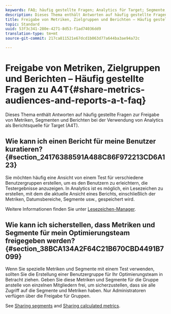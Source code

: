 ```yaml
---
keywords: FAQ; häufig gestellte Fragen; Analytics für Target; Segmente; a4T; Berichte freigeben
description: Dieses Thema enthält Antworten auf häufig gestellte Fragen zur Freigabe von Metriken, Segmenten und Berichten bei der Verwendung von Analytics als Berichtsquelle für Target (A4T).
title: Freigabe von Metriken, Zielgruppen und Berichten – Häufig gestellte Fragen zu A4T
topic: Standard
uuid: 53f3c341-280e-4271-8d53-f1ad74036dd9
translation-type: tm+mt
source-git-commit: 217ca811521e67dcd1b063d77a644ba3ae94a72c

---
```



# Freigabe von Metriken, Zielgruppen und Berichten – Häufig gestellte Fragen zu A4T{#share-metrics-audiences-and-reports-a-t-faq}

Dieses Thema enthält Antworten auf häufig gestellte Fragen zur Freigabe von Metriken, Segmenten und Berichten bei der Verwendung von Analytics als Berichtsquelle für Target (A4T).

## Wie kann ich einen Bericht für meine Benutzer kuratieren? {#section_24176388591A488C86F972213CD6A123}

Sie möchten häufig eine Ansicht von einem Test für verschiedene Benutzergruppen erstellen, um es den Benutzern zu erleichtern, die Testergebnisse anzuzeigen. In Analytics ist es möglich, ein Lesezeichen zu erstellen, mit dem die aktuelle Ansicht eines Berichts, einschließlich der Metriken, Datumsbereiche, Segmente usw., gespeichert wird.

Weitere Informationen finden Sie unter [Lesezeichen-Manager](https://docs.adobe.com/content/help/en/analytics/analyze/reports-analytics/bookmarks.html).

## Wie kann ich sicherstellen, dass Metriken und Segmente für mein Optimierungsteam freigegeben werden? {#section_38BCA134A2F64C21B670CBD4491B7099}

Wenn Sie spezielle Metriken und Segmente mit einem Test verwenden, sollten Sie die Erstellung einer Benutzergruppe für Ihr Optimierungsteam in Betracht ziehen. Geben Sie diese Metriken und Segmente für die Gruppe anstelle von einzelnen Mitgliedern frei, um sicherzustellen, dass sie alle Zugriff auf die Segmente und Metriken haben. Nur Administratoren verfügen über die Freigabe für Gruppen.

See [Sharing segments](https://docs.adobe.com/content/help/en/analytics/components/segmentation/segmentation-workflow/t-seg-share.html) and [Sharing calculated metrics](https://docs.adobe.com/content/help/en/analytics/components/calculated-metrics/calcmetric-workflow/cm-sharing.html).
